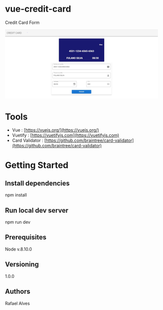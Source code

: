 # vue-credit-card
Credit Card Form

![Page](https://github.com/rbalves/vue-credit-card/blob/master/src/assets/page.jpg?raw=true)

# Tools
* Vue : [https://vuejs.org/](https://vuejs.org/)
* Vuetify : [https://vuetifyjs.com](https://vuetifyjs.com)
* Card Validator : [https://github.com/braintree/card-validator](https://github.com/braintree/card-validator)

# Getting Started
## Install dependencies
npm install

## Run local dev server
npm run dev

## Prerequisites
Node v.8.10.0

## Versioning
1.0.0

## Authors
Rafael Alves
